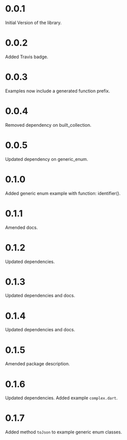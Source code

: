 # 0.0.1

Initial Version of the library.

# 0.0.2

Added Travis badge.

# 0.0.3

Examples now include a generated function prefix.

# 0.0.4

Removed dependency on built_collection.

# 0.0.5

Updated dependency on generic_enum.

# 0.1.0

Added generic enum example with function: identifier().

# 0.1.1

Amended docs.

# 0.1.2

Updated dependencies.

# 0.1.3

Updated dependencies and docs.

# 0.1.4

Updated dependencies and docs.

# 0.1.5

Amended package description.

# 0.1.6

Updated dependencies. Added example `complex.dart`.

# 0.1.7

Added method `toJson` to example generic enum classes.
